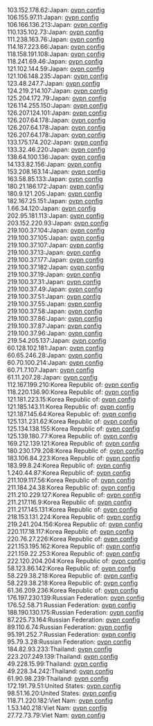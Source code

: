 103.152.178.62:Japan: [ovpn config](vpn/103_152_178_62.ovpn)  
106.155.97.11:Japan: [ovpn config](vpn/106_155_97_11.ovpn)  
106.166.136.213:Japan: [ovpn config](vpn/106_166_136_213.ovpn)  
110.135.102.73:Japan: [ovpn config](vpn/110_135_102_73.ovpn)  
111.238.163.76:Japan: [ovpn config](vpn/111_238_163_76.ovpn)  
114.187.223.66:Japan: [ovpn config](vpn/114_187_223_66.ovpn)  
118.158.191.108:Japan: [ovpn config](vpn/118_158_191_108.ovpn)  
118.241.69.46:Japan: [ovpn config](vpn/118_241_69_46.ovpn)  
121.102.144.59:Japan: [ovpn config](vpn/121_102_144_59.ovpn)  
121.106.148.235:Japan: [ovpn config](vpn/121_106_148_235.ovpn)  
123.48.247.7:Japan: [ovpn config](vpn/123_48_247_7.ovpn)  
124.219.214.107:Japan: [ovpn config](vpn/124_219_214_107.ovpn)  
125.204.172.79:Japan: [ovpn config](vpn/125_204_172_79.ovpn)  
126.114.255.150:Japan: [ovpn config](vpn/126_114_255_150.ovpn)  
126.207.124.101:Japan: [ovpn config](vpn/126_207_124_101.ovpn)  
126.207.64.178:Japan: [ovpn config](vpn/126_207_64_178.ovpn)  
126.207.64.178:Japan: [ovpn config](vpn/126_207_64_178.ovpn)  
126.207.64.178:Japan: [ovpn config](vpn/126_207_64_178.ovpn)  
133.175.174.202:Japan: [ovpn config](vpn/133_175_174_202.ovpn)  
133.32.46.220:Japan: [ovpn config](vpn/133_32_46_220.ovpn)  
138.64.100.136:Japan: [ovpn config](vpn/138_64_100_136.ovpn)  
14.133.82.156:Japan: [ovpn config](vpn/14_133_82_156.ovpn)  
153.208.163.14:Japan: [ovpn config](vpn/153_208_163_14.ovpn)  
163.58.85.133:Japan: [ovpn config](vpn/163_58_85_133.ovpn)  
180.21.186.172:Japan: [ovpn config](vpn/180_21_186_172.ovpn)  
180.9.121.205:Japan: [ovpn config](vpn/180_9_121_205.ovpn)  
182.167.25.151:Japan: [ovpn config](vpn/182_167_25_151.ovpn)  
1.66.34.120:Japan: [ovpn config](vpn/1_66_34_120.ovpn)  
202.95.181.113:Japan: [ovpn config](vpn/202_95_181_113.ovpn)  
203.152.220.93:Japan: [ovpn config](vpn/203_152_220_93.ovpn)  
219.100.37.104:Japan: [ovpn config](vpn/219_100_37_104.ovpn)  
219.100.37.105:Japan: [ovpn config](vpn/219_100_37_105.ovpn)  
219.100.37.107:Japan: [ovpn config](vpn/219_100_37_107.ovpn)  
219.100.37.13:Japan: [ovpn config](vpn/219_100_37_13.ovpn)  
219.100.37.177:Japan: [ovpn config](vpn/219_100_37_177.ovpn)  
219.100.37.182:Japan: [ovpn config](vpn/219_100_37_182.ovpn)  
219.100.37.19:Japan: [ovpn config](vpn/219_100_37_19.ovpn)  
219.100.37.31:Japan: [ovpn config](vpn/219_100_37_31.ovpn)  
219.100.37.49:Japan: [ovpn config](vpn/219_100_37_49.ovpn)  
219.100.37.51:Japan: [ovpn config](vpn/219_100_37_51.ovpn)  
219.100.37.55:Japan: [ovpn config](vpn/219_100_37_55.ovpn)  
219.100.37.58:Japan: [ovpn config](vpn/219_100_37_58.ovpn)  
219.100.37.86:Japan: [ovpn config](vpn/219_100_37_86.ovpn)  
219.100.37.87:Japan: [ovpn config](vpn/219_100_37_87.ovpn)  
219.100.37.96:Japan: [ovpn config](vpn/219_100_37_96.ovpn)  
219.54.205.137:Japan: [ovpn config](vpn/219_54_205_137.ovpn)  
60.128.102.181:Japan: [ovpn config](vpn/60_128_102_181.ovpn)  
60.65.246.28:Japan: [ovpn config](vpn/60_65_246_28.ovpn)  
60.70.100.214:Japan: [ovpn config](vpn/60_70_100_214.ovpn)  
60.71.7.107:Japan: [ovpn config](vpn/60_71_7_107.ovpn)  
61.11.207.28:Japan: [ovpn config](vpn/61_11_207_28.ovpn)  
112.167.199.210:Korea Republic of: [ovpn config](vpn/112_167_199_210.ovpn)  
118.220.136.90:Korea Republic of: [ovpn config](vpn/118_220_136_90.ovpn)  
121.181.223.15:Korea Republic of: [ovpn config](vpn/121_181_223_15.ovpn)  
121.185.143.11:Korea Republic of: [ovpn config](vpn/121_185_143_11.ovpn)  
121.187.145.64:Korea Republic of: [ovpn config](vpn/121_187_145_64.ovpn)  
125.131.231.62:Korea Republic of: [ovpn config](vpn/125_131_231_62.ovpn)  
125.134.138.155:Korea Republic of: [ovpn config](vpn/125_134_138_155.ovpn)  
125.139.180.77:Korea Republic of: [ovpn config](vpn/125_139_180_77.ovpn)  
169.212.139.121:Korea Republic of: [ovpn config](vpn/169_212_139_121.ovpn)  
180.230.179.208:Korea Republic of: [ovpn config](vpn/180_230_179_208.ovpn)  
183.106.84.223:Korea Republic of: [ovpn config](vpn/183_106_84_223.ovpn)  
183.99.8.24:Korea Republic of: [ovpn config](vpn/183_99_8_24.ovpn)  
1.240.44.87:Korea Republic of: [ovpn config](vpn/1_240_44_87.ovpn)  
211.109.117.56:Korea Republic of: [ovpn config](vpn/211_109_117_56.ovpn)  
211.184.24.38:Korea Republic of: [ovpn config](vpn/211_184_24_38.ovpn)  
211.210.229.127:Korea Republic of: [ovpn config](vpn/211_210_229_127.ovpn)  
211.217.116.9:Korea Republic of: [ovpn config](vpn/211_217_116_9.ovpn)  
211.217.145.131:Korea Republic of: [ovpn config](vpn/211_217_145_131.ovpn)  
218.153.131.224:Korea Republic of: [ovpn config](vpn/218_153_131_224.ovpn)  
219.241.204.156:Korea Republic of: [ovpn config](vpn/219_241_204_156.ovpn)  
220.117.18.117:Korea Republic of: [ovpn config](vpn/220_117_18_117.ovpn)  
220.76.27.226:Korea Republic of: [ovpn config](vpn/220_76_27_226.ovpn)  
221.153.195.162:Korea Republic of: [ovpn config](vpn/221_153_195_162.ovpn)  
221.159.22.253:Korea Republic of: [ovpn config](vpn/221_159_22_253.ovpn)  
222.120.204.204:Korea Republic of: [ovpn config](vpn/222_120_204_204.ovpn)  
58.123.86.142:Korea Republic of: [ovpn config](vpn/58_123_86_142.ovpn)  
58.229.38.218:Korea Republic of: [ovpn config](vpn/58_229_38_218.ovpn)  
58.229.38.218:Korea Republic of: [ovpn config](vpn/58_229_38_218.ovpn)  
61.36.209.236:Korea Republic of: [ovpn config](vpn/61_36_209_236.ovpn)  
176.197.230.139:Russian Federation: [ovpn config](vpn/176_197_230_139.ovpn)  
176.52.58.71:Russian Federation: [ovpn config](vpn/176_52_58_71.ovpn)  
188.190.130.175:Russian Federation: [ovpn config](vpn/188_190_130_175.ovpn)  
87.225.73.164:Russian Federation: [ovpn config](vpn/87_225_73_164.ovpn)  
89.110.6.74:Russian Federation: [ovpn config](vpn/89_110_6_74.ovpn)  
95.191.252.7:Russian Federation: [ovpn config](vpn/95_191_252_7.ovpn)  
95.79.3.28:Russian Federation: [ovpn config](vpn/95_79_3_28.ovpn)  
184.82.93.233:Thailand: [ovpn config](vpn/184_82_93_233.ovpn)  
223.207.249.139:Thailand: [ovpn config](vpn/223_207_249_139.ovpn)  
49.228.15.99:Thailand: [ovpn config](vpn/49_228_15_99.ovpn)  
49.228.34.242:Thailand: [ovpn config](vpn/49_228_34_242.ovpn)  
61.90.98.239:Thailand: [ovpn config](vpn/61_90_98_239.ovpn)  
172.191.79.51:United States: [ovpn config](vpn/172_191_79_51.ovpn)  
98.51.16.20:United States: [ovpn config](vpn/98_51_16_20.ovpn)  
118.71.220.182:Viet Nam: [ovpn config](vpn/118_71_220_182.ovpn)  
1.53.140.218:Viet Nam: [ovpn config](vpn/1_53_140_218.ovpn)  
27.72.73.79:Viet Nam: [ovpn config](vpn/27_72_73_79.ovpn)  
